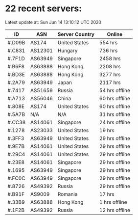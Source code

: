 # 22 recent servers:

Latest update at: Sun Jun 14 13:10:12 UTC 2020

| ID | ASN | Server Country | Online |
| -- | --- | -------------- | ------ |
| #.D09B | AS174 | United States | 554 hrs |
| #.C831 | AS12301 | Hungary | 736 hrs |
| #.7F1D | AS63949 | Singapore | 2458 hrs |
| #.B6F8 | AS63888 | Hong Kong | 2208 hrs |
| #.BD3E | AS63888 | Hong Kong | 3277 hrs |
| #.2A79 | AS63949 | Japan | 2117 hrs |
| #.7417 | AS51659 | Russia | 54 hrs offline |
| #.A713 | AS56046 | China | 60 hrs offline |
| #.808E | AS174 | United States | 60 hrs offline |
| #.5A7B | N/A | N/A | 31 hrs offline |
| #.CC38 | AS14061 | Singapore | 24 hrs offline |
| #.1278 | AS23033 | United States | 19 hrs |
| #.3FF3 | AS63949 | United States | 29 hrs offline |
| #.9E7B | AS14061 | United States | 29 hrs offline |
| #.29C4 | AS14061 | United States | 29 hrs offline |
| #.23E8 | AS14061 | Singapore | 29 hrs offline |
| #.1695 | AS63949 | Singapore | 29 hrs offline |
| #.FC0C | AS63949 | Singapore | 29 hrs offline |
| #.8726 | AS49392 | Russia | 29 hrs offline |
| #.B91F | AS9009 | Romania | 17 hrs |
| #.33B9 | AS63888 | Hong Kong | 1 hrs offline |
| #.1F2B | AS49392 | Russia | 12 hrs offline |

